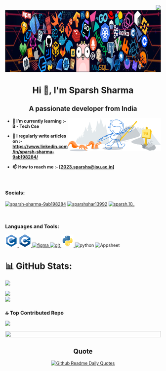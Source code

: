 
<img align="right" src="https://visitor-badge.laobi.icu/badge?page_id=itsparsh10"/>


<div style="text-align: center;">
    <img alt="coding" height="200"  width="150000" src="https://github.com/itsparsh10/itsparsh10/blob/main/header_1%20(1).png">
</div>


<h1 align="center">
   
</h1>
<h1 align="center">Hi 👋, I'm Sparsh Sharma</h1>
<h2 align="center"> A passionate developer from India </h2>





<img align="right" alt="coding" width="300" src="https://github.com/itsparsh10/itsparsh10/blob/main/git-header.svg">




<h4>
    
- 🌱 **I’m currently learning** :- B - Tech Cse

- 📝 **I regularly write articles on** :- https://www.linkedin.com/in/sparsh-sharma-9ab198284/

- 📫 **How to reach me** :- [2023.sparshs@isu.ac.in]
</h4>
<br>
<h3 align="left">Socials:</h3>
<p align="left">
<a href="https://linkedin.com/in/sparsh-sharma-9ab198284" target="blank"><img align="center" src="https://raw.githubusercontent.com/rahuldkjain/github-profile-readme-generator/master/src/images/icons/Social/linked-in-alt.svg" alt="sparsh-sharma-9ab198284" height="30" width="40" /></a>
<a href="https://twitter.com/sparshshar13992" target="blank"><img align="center" src="https://raw.githubusercontent.com/rahuldkjain/github-profile-readme-generator/master/src/images/icons/Social/twitter.svg" alt="sparshshar13992" height="30" width="40" /></a>
<a href="https://instagram.com/sparsh.10_" target="blank"><img align="center" src="https://raw.githubusercontent.com/rahuldkjain/github-profile-readme-generator/master/src/images/icons/Social/instagram.svg" alt="sparsh.10_" height="30" width="40" /></a>
   
</p>
<br>
<h3 align="left">Languages and Tools:</h3>
 <p align="left"><a href="https://www.cprogramming.com/" target="_blank" rel="noreferrer"> <img src="https://raw.githubusercontent.com/devicons/devicon/master/icons/c/c-original.svg" alt="c" width="40" height="40"/> </a> <a href="https://www.w3schools.com/cpp/" target="_blank" rel="noreferrer"> <img src="https://raw.githubusercontent.com/devicons/devicon/master/icons/cplusplus/cplusplus-original.svg" alt="cplusplus" width="40" height="40"/> </a> <a href="https://www.figma.com/" target="_blank" rel="noreferrer"> <img src="https://www.vectorlogo.zone/logos/figma/figma-icon.svg" alt="figma" width="40" height="40"/> </a> <a href="https://git-scm.com/" target="_blank" rel="noreferrer"> <img src="https://www.vectorlogo.zone/logos/git-scm/git-scm-icon.svg" alt="git" width="40" height="40"/> </a> <a href="[https://www.python.org](https://www.python.org/)" target="_blank" rel="noreferrer"> <img src="https://raw.githubusercontent.com/devicons/devicon/master/icons/python/python-original.svg" alt="python" width="40" height="40"/> </a> <img src="https://seeklogo.com/images/S/scratch-logo-B13B10E544-seeklogo.com.png" alt="python" width="40" height="40"/> </a> <img src="https://play-lh.googleusercontent.com/rW4cFCs9COZhpTYlW9x9OL2lKAy9kkPCTEfEUliybKOiXLsfi2BlOWyvZolbCiszcj4" alt="Appsheet" width="40" height="40"/>



# 📊 GitHub Stats:


![](https://github-readme-stats.vercel.app/api/top-langs/?username=itsparsh10&theme=default&hide_border=false&include_all_commits=true&count_private=true&layout=compact)

![](https://github-readme-streak-stats.herokuapp.com/?user=itsparsh10&theme=default&hide_border=false)<br/>
![](https://github-readme-stats.vercel.app/api?username=itsparsh10&theme=default&hide_border=false&include_all_commits=true&count_private=true)<br/>







### 🔝 Top Contributed Repo
![](https://github-contributor-stats.vercel.app/api?username=itsparsh10&limit=5&theme=juicyfresh&combine_all_yearly_contributions=true)

<!-- Proudly created with GPRM ( https://gprm.itsvg.in ) -->




<div align="left">
    <div align="left">
  <img src="https://i.imgur.com/dBaSKWF.gif" height="20" width="100%">
</div>

</div>

<div align="center">
  <h2> Quote </h2>

<div align="center">
    
</p>

[![Github Readme Daily Quotes](https://readme-daily-quotes.vercel.app/api?theme=vue)](https://github.com/cheehwatang/github-readme-daily-quotes)


